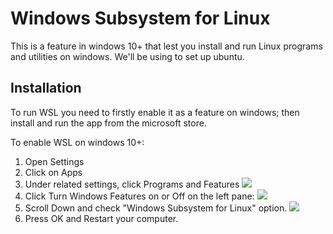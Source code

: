 # Windows Subsystem for Linux

This is a feature in windows 10+ that lest you install and run Linux programs and utilities on windows. We'll be using 
to set up ubuntu.

## Installation
To run WSL you need to firstly enable it as a feature on windows; then install and run the app from the microsoft store.

To enable WSL on windows 10+:
1. Open Settings
2. Click on Apps
3. Under related settings, click Programs and Features
![](https://www.windowscentral.com/sites/wpcentral.com/files/styles/large/public/field/image/2019/12/apps-features-programsfeatures-option.jpg)
4. Click Turn Windows Features on or Off on the left pane:
![](https://www.windowscentral.com/sites/wpcentral.com/files/styles/large/public/field/image/2019/12/controlpanel-turn-windows-features-option.jpg)
5. Scroll Down and check "Windows Subsystem for Linux" option.
![](https://www.windowscentral.com/sites/wpcentral.com/files/styles/large/public/field/image/2019/12/enable-windows-subsystem-linux-windows-10.jpg)
6. Press OK and Restart your computer.
